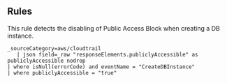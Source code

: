 ## Rules

This rule detects the disabling of Public Access Block when creating a DB instance.

```text
_sourceCategory=aws/cloudtrail
   | json field=_raw "responseElements.publiclyAccessible" as publiclyAccessible nodrop
| where isNull(errorCode) and eventName = "CreateDBInstance"
| where publiclyAccessible = "true"
```